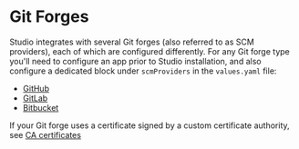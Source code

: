 # Git Forges

Studio integrates with several Git forges (also referred to as SCM providers),
each of which are configured differently. For any Git forge type you'll need to
configure an app prior to Studio installation, and also configure a dedicated
block under `scmProviders` in the `values.yaml` file:

- [GitHub](/doc/studio/self-hosting/configuration/git-forges/github)
- [GitLab](/doc/studio/self-hosting/configuration/git-forges/gitlab)
- [Bitbucket](/doc/studio/self-hosting/configuration/git-forges/bitbucket)

<admon type="tip">

If your Git forge uses a certificate signed by a custom certificate authority,
see [CA certificates](/doc/studio/self-hosting/configuration/ca)

</admon>
